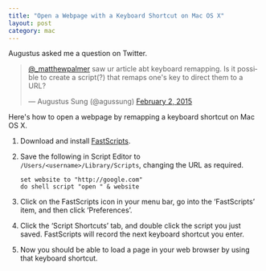```yaml
---
title: "Open a Webpage with a Keyboard Shortcut on Mac OS X"
layout: post
category: mac
---
```


Augustus asked me a question on Twitter.

<blockquote class="twitter-tweet" lang="en"><p><a href="https://twitter.com/_matthewpalmer">@_matthewpalmer</a> saw ur article abt keyboard remapping. Is it possible to create a script(?) that remaps one&#39;s key to direct them to a URL?</p>&mdash; Augustus Sung (@agussung) <a href="https://twitter.com/agussung/status/562233523419897859">February 2, 2015</a></blockquote> <script async src="//platform.twitter.com/widgets.js" charset="utf-8"></script>

Here's how to open a webpage by remapping a keyboard shortcut on Mac OS X.

1.    Download and install [FastScripts][fs].
2.    Save the following in Script Editor to `/Users/<username>/Library/Scripts`, changing the URL as required.

          set website to "http://google.com"
          do shell script "open " & website
      

3.    Click on the FastScripts icon in your menu bar, go into the ‘FastScripts’ item, and then click ‘Preferences’.
4.    Click the ‘Script Shortcuts’ tab, and double click the script you just saved. 
      FastScripts will record the next keyboard shortcut you enter.
5.    Now you should be able to load a page in your web browser by using that keyboard shortcut.

[fs]: http://www.red-sweater.com/fastscripts/
